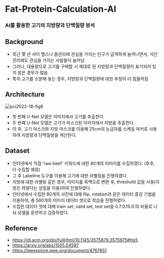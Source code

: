 # Fat-Protein-Calculation-AI

### AI를 활용한 고기의 지방량과 단백질량 분석

## Background
- 최근 몇 년 사이 헬스나 몸관리에 관심을 가지는 인구가 급격하게 늘어나면서, 식단 관리에도 관심을 가지는 사람들이 늘어남
- 그러나, 대용량으로 고기를 구매할 시 제대로 된 지방량과 단백질량이 표기되어 있지 않은 경우가 많음
- 특히 고기를 소분해 놓는 경우, 지방량과 단백질량에 대한 추정이 더 힘들어짐

## Architecture
![pci2022-18-fig8](https://github.com/user-attachments/assets/a589092f-49b9-4962-8369-a9861af2b992)
- 첫 번째 U-Net 모델은 이미지에서 고기를 추출한다.
- 두 번째 U-Net 모델은 고기가 마스크된 이미지에서 지방을 추출한다.
- 이 후, 고기 마스크와 지방 마스크를 이용해 25cm의 눈금자를 스케일 마커로 사용하여 지방량과 단백질량을 계산한다.
## Dataset
- 인터넷에서 직접 'raw beef' 키워드에 대한 80개의 이미지를 수집하였다. (추후, 더 수집할 예정)
- 그 후 Labelme 도구를 이용해 고기에 대한 라벨링을 진행하였다.
- 지방에 대한 라벨링 같은 경우, 이미지를 흑백으로 변환 후, threshold 값을 사용(지방은 하얗다는 성질을 이용)하여 진행하였다.
- 인터넷에서 수집한 80개의 사진에 대해 flip, rotation과 같은 데이터 증강 기법을 이용하여, 총 560개의 이미지 데이터 셋으로 학습을 진행하였다.
- 수집한 데이터 셋에 대해 train set, valid set, test set을 0.7:0.15:0.15 비율로 나눠 모델을 훈련하고 검증하였다.
## Reference
- https://dl.acm.org/doi/fullHtml/10.1145/3575879.3575975#fig5
- https://arxiv.org/abs/1505.04597
- https://ieeexplore.ieee.org/document/4767851
